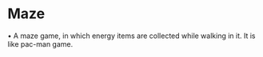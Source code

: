 # Maze
 
•	A maze game, in which energy items are collected while walking in it. It is like pac-man game.
